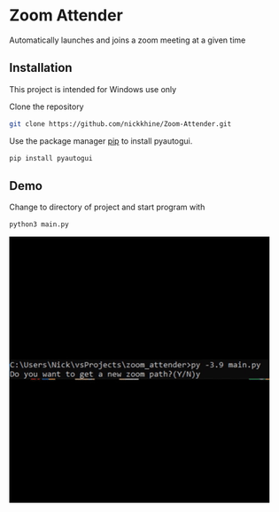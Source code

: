 
# Zoom Attender
Automatically launches and joins a zoom meeting at a given time
## Installation

This project is intended for Windows use only

Clone the repository


```bash
git clone https://github.com/nickkhine/Zoom-Attender.git
```

Use the package manager [pip](https://pip.pypa.io/en/stable/) to install pyautogui.

```bash
pip install pyautogui
```


## Demo
Change to directory of project and start program with
```bash
python3 main.py
```
![](giphy.gif)


